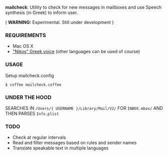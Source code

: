 **mailcheck**: Utility to check for new messages in mailboxes and use Speech synthesis (in Greek) to inform user.

( **WARNING:** Experimental. Still under development )

### REQUIREMENTS

+ Mac OS X 
+ ["Nikos" Greek voice](http://osxdaily.com/2011/07/25/how-to-add-new-voices-to-mac-os-x/) (other languages can be used of course)

### USAGE 

Setup mailcheck.config

```
$ coffee mailcheck.coffee
```

### UNDER THE HOOD

SEARCHES IN ```/Users/{ USERNAME }/Library/Mail/V2/``` FOR ```INBOX.mbox/``` AND THEN PARSES ```Info.plist```

### TODO

* Check at regular intervals
* Read and filter messages based on rules and sender names
* Translate speakable text in multiple languages